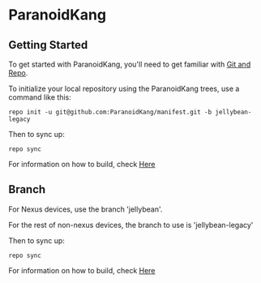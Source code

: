 ParanoidKang
===============

Getting Started
---------------

To get started with ParanoidKang, you'll need to get
familiar with [Git and Repo](http://source.android.com/source/initializing.html).

To initialize your local repository using the ParanoidKang trees, use a command like this:

    repo init -u git@github.com:ParanoidKang/manifest.git -b jellybean-legacy

Then to sync up:

    repo sync

For information on how to build, check [Here](https://github.com/ParanoidKang/paranoid)


Branch
------

For Nexus devices, use the branch 'jellybean'.

For the rest of non-nexus devices, the branch to use is 'jellybean-legacy'


Then to sync up:

    repo sync

For information on how to build, check [Here](https://github.com/ParanoidKang/paranoid)
